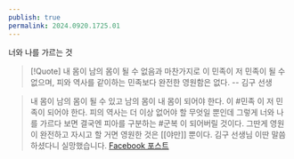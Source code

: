 ```yaml
---
publish: true
permalink: 2024.0920.1725.01
---
```

너와 나를 가르는 것

> [!Quote]
> 내 몸이 남의 몸이 될 수 없음과 마찬가지로 이 민족이 저 민족이 될 수 없으며, 피와 역사를 같이하는 민족보다 완전한 영원함은 없다.
> -- 김구 선생
 
> 내 몸이 남의 몸이 될 수 있고 남의 몸이 내 몸이 되어야 한다. 이 #민족 이 저 민족이 되어야 한다. 피의 역사는 더 이상 없어야 할 무엇일 뿐인데 그렇게 너와 나를 가르다 보면 결국엔 피아를 구분하는 #군복 이 되어버릴 것이다. 그딴게 영원이 완전하고 자시고 할 거면 영원한 것은 [[야만]] 뿐이다. 김구 선생님 이딴 말씀 하셨다니 실망했습니다.
> [Facebook 포스트](https://www.facebook.com/share/p/7DW2M8Ku2w5ujnnZ/)